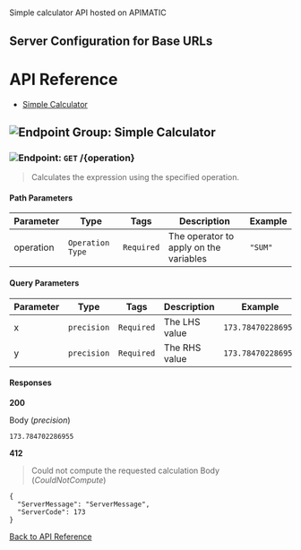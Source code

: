 # 

Simple calculator API hosted on APIMATIC



## Server Configuration for Base URLs







# <a name="api_reference"></a>API Reference

* [Simple Calculator](#simple_calculator)

## <a name="simple_calculator"></a>![Endpoint Group: ](https://apidocs.io/img/class.png "Simple Calculator") Simple Calculator


### <a name="calculate"></a>![Endpoint: ](https://apidocs.io/img/method.png "Calculate") `GET` /{operation}

> Calculates the expression using the specified operation.



#### Path Parameters
| Parameter | Type | Tags | Description | Example |
|-----------|------| ---- |-------------| ------- |
| operation | `Operation Type` |  ``` Required ```  | The operator to apply on the variables | `"SUM"` | 

#### Query Parameters
| Parameter | Type | Tags | Description | Example |
|-----------|------| ---- |-------------| ------- |
| x | `precision` |  ``` Required ```  | The LHS value | `173.784702286955` | 
| y | `precision` |  ``` Required ```  | The RHS value | `173.784702286955` | 

#### Responses
**200** 

Body (_precision_) 
```
173.784702286955
```


**412** 

> Could not compute the requested calculation
Body (_CouldNotCompute_) 
```
{
  "ServerMessage": "ServerMessage",
  "ServerCode": 173
}
```


[Back to API Reference](#api_reference)

